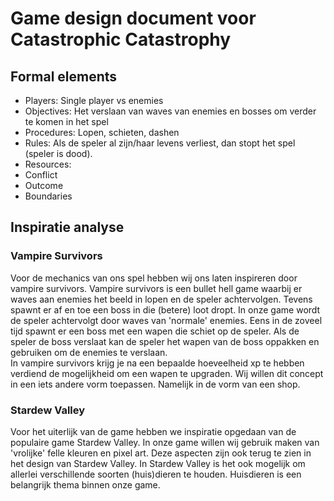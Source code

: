 # Game design document voor Catastrophic Catastrophy

## Formal elements
- Players: Single player vs enemies
- Objectives: Het verslaan van waves van enemies en bosses om verder te komen in het spel
- Procedures: Lopen, schieten, dashen
- Rules: Als de speler al zijn/haar levens verliest, dan stopt het spel (speler is dood).
- Resources: 
- Conflict
- Outcome
- Boundaries

## Inspiratie analyse
### Vampire Survivors
Voor de mechanics van ons spel hebben wij ons laten inspireren door vampire survivors. Vampire survivors is een bullet hell game waarbij er waves aan enemies het beeld in lopen en de speler achtervolgen. Tevens spawnt er af en toe een boss in die (betere) loot dropt. In onze game wordt de speler achtervolgt door waves van 'normale' enemies. Eens in de zoveel tijd spawnt er een boss met een wapen die schiet op de speler. Als de speler de boss verslaat kan de speler het wapen van de boss oppakken en gebruiken om de enemies te verslaan.  
In vampire survivors krijg je na een bepaalde hoeveelheid xp te hebben verdiend de mogelijkheid om een wapen te upgraden. Wij willen dit concept in een iets andere vorm toepassen. Namelijk in de vorm van een shop.

### Stardew Valley
Voor het uiterlijk van de game hebben we inspiratie opgedaan van de populaire game Stardew Valley. In onze game willen wij gebruik maken van 'vrolijke' felle kleuren en pixel art. Deze aspecten zijn ook terug te zien in het design van Stardew Valley. In Stardew Valley is het ook mogelijk om allerlei verschillende soorten (huis)dieren te houden. Huisdieren is een belangrijk thema binnen onze game.
